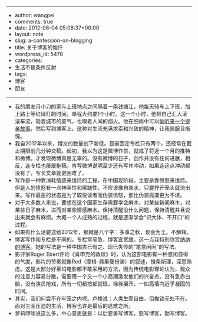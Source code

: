 - --
- author: wangpei
- comments: true
- date: 2012-06-04 05:08:37+00:00
- layout: note
- slug: a-confession-on-blogging
- title: 关于博客的悔忏
- wordpress_id: 5478
- categories:
- 生活不是条件反射
- tags:
- 博客
- 朋友
- --
- 我的朋友月小刀的家与上班地点之间隔着一条钱塘江，他每天骑车上下班，加上路上等红绿灯的时间，单程大约要1个小时。这一个小时，他把自己汇入滚滚车流，吸着城市的废气，也嗅着人间的烟火。他在细雨中可以[偷听来一个提亲故事](http://www.yuexiaodao.com/post/764.html)，然后写到博客上。这种对生活充满求索和兴致的精神，让我佩服且惭愧。
- 我自2012年以来，博文的数量创下新低。目前固定专栏只有两个，还经常在截止期限前几分钟交稿。起初，我以为这是微博作祟，就戒了将近一个月的推特和微博。才发现微博真是无辜的。没有微博的日子，创作并没有任何进展，相反，连专栏也屡屡拖稿。肯写微博说明至少还有写作冲动，如果连这点冲动都没有了，写长文章就更困难了。
- 写作是一种靠消耗情感来维持的工程，在中国现阶段，主要是靠愤怒来维持。但是人的愤怒有一点神圣性和稀缺性，不应该像自来水，只要拧开笼头就流出来。写作最恶的状态是为了取悦读者而伪装愤怒，那比伪装高潮更为不堪。
- 对于大多数人来说，要想在这个国家生存需要学会麻木，对某些新闻麻木，对某些日子麻木，进而对某些情感麻木。保持清醒没什么问题，保持清醒并且说出来就会有麻烦。大概一个人成熟的过程，就是逐渐学会“识大体、不开口”的过程。
- 如果有什么话要送给2012年，那就是八个字：多事之秋，现金为王。不解释。
- 博客写作和专栏是不同的。专栏常窄急，博客宜宽缓。这一点我特别欣赏[纳纳的博客](http://nana.blog.paowang.net)。她的写法是一种中国古已有之、现已失传的“笔意闲闲”的写法。
- 影评家Roger Ebert评论《肖申克的救赎》时，认为这部电影有一种悠闲自得的气度，影片的节奏就像Red（摩根-弗里曼扮演）的叙述，慢条斯理，深思熟虑。这是大部分好莱坞电影都不敢采用的方法，因为传统电影理论认为，观众的注意力容易分散，需要用一个又一个小高潮激发他们的兴奋点。没有急赤白脸，没有演员抢戏，所有一切都按部就班，徐徐展开，一如高墙内近乎凝固的时间。
- 其实，我们何尝不在牢笼之内呢。卢梭说：人类生而自由，但枷锁无处不在。面对三面压迫的生活，博客也许是最后的逃难之所。
- 萝莉啰嗦说这么多，中心意思就是：以后要勇写博客，怒写博客，勤写博客。
